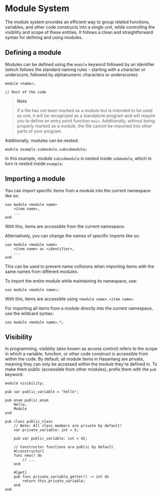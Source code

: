 # Module System

The module system provides an efficient way to group related functions, variables, and other code constructs into a single unit, while controlling the visibility and scope of these entities. It follows a clean and straightforward syntax for defining and using modules.

## Defining a module
Modules can be defined using the `module` keyword followed by an identifier (which follows the standard naming rules - starting with a character or underscore, followed by alphanumeric characters or underscores):
```
module <name>;

// Rest of the code
```
> **Note**
>
> If a file has not been marked as a module but is intended to be used as one, it will be recognized as a standalone program and will require you to define an entry point function `main`. Additionally, without being properly marked as a module, the file cannot be imported into other parts of your program.

Additionally, modules can be nested:
```
module example.submodule.subsubmodule;
```
In this example, module `subsubmodule` is nested inside `submodule`, which in turn is nested inside `example`.

## Importing a module

You can import specific items from a module into the current namespace like so:
```
use module <module name>
	<item name>,
	...
end
```

With this, items are accessible from the current namespace.

Alternatively, you can change the names of specific imports like so:
```
use module <module name>
	<item name> as <identifier>,
	...
end
```

This can be used to prevent name collisions when importing items with the same names from different modules.

To import the entire module while maintaining its namespace, use:
```
use module <module name>;
```

With this, items are accessible using `<module name>.<item name>`.

For importing all items from a module directly into the current namespace, use the wildcard syntax:
```
use module <module name>.*;
```

## Visibility

In programming, visibility (also known as access control) refers to the scope in which a variable, function, or other code construct is accessible from within the code. By default, all module items in Hasanlang are private, meaning they can only be accessed within the module they're defined in. To make them public (accessible from other modules), prefix them with the `pub` keyword:

```
module visibility;

pub var public_variable = "hello";

pub enum public_enum
	Hello,
	Module
end

pub class public_class
	// Note: All class members are private by default!
	var private_variable: int = 5;

	pub var public_variable: int = 42;

	// Constructor functions are public by default
	#[constructor]
	func new() do
		// ...
	end

	#[get]
	pub func private_variable_getter() -> int do
		return this.private_variable;
	end
end
```

